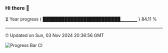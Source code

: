 ### Hi there 👋

⏳ Year progress { █████████████████████████▁▁▁▁▁ } 84.11 %

---

⏰ Updated on Sun, 03 Nov 2024 20:36:56 GMT

![Progress Bar CI](https://github.com/IshwaranRudhara/GIT-ACTION/workflows/Progress%20Bar%20CI/badge.svg)
